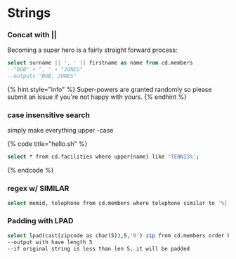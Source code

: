 # Strings

### Concat with \|\|

Becoming a super hero is a fairly straight forward process:

```sql
select surname || ', ' || firstname as name from cd.members 
--"BOB" + ", " + "JONES"
--outputs "BOB, JONES"
```

{% hint style="info" %}
 Super-powers are granted randomly so please submit an issue if you're not happy with yours.
{% endhint %}

### case insensitive search

simply make everything upper -case

{% code title="hello.sh" %}
```bash
select * from cd.facilities where upper(name) like 'TENNIS%';      
```
{% endcode %}

### regex w/ SIMILAR

```bash
select memid, telephone from cd.members where telephone similar to '%[()]%';
```

### Padding with LPAD

```bash
select lpad(cast(zipcode as char(5)),5,'0') zip from cd.members order by zip 
--output with have length 5
--if original string is less than len 5, it will be padded
```



